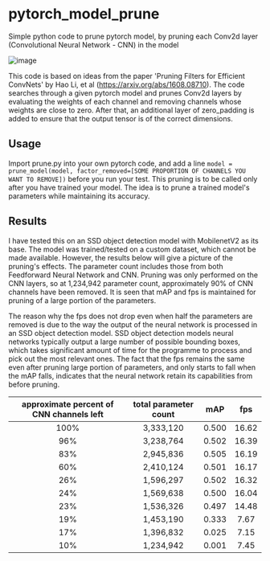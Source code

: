 # pytorch_model_prune
Simple python code to prune pytorch model, by pruning each Conv2d layer (Convolutional Neural Network - CNN) in the model  

![image](https://github.com/siyuan0/pytorch_model_prune/blob/master/example.png)

This code is based on ideas from the paper 'Pruning Filters for Efficient ConvNets' by Hao Li, et al (https://arxiv.org/abs/1608.08710). The code searches through a given pytorch model and prunes Conv2d layers by evaluating the weights of each channel and removing channels whose weights are close to zero. After that, an additional layer of zero_padding is added to ensure that the output tensor is of the correct dimensions.  

## Usage
Import prune.py into your own pytorch code, and add a line `model = prune_model(model, factor_removed=[SOME PROPORTION OF CHANNELS YOU WANT TO REMOVE])` before you run your test. This pruning is to be called only after you have trained your model. The idea is to prune a trained model's parameters while maintaining its accuracy.

## Results
I have tested this on an SSD object detection model with MobilenetV2 as its base. The model was trained/tested on a custom dataset, which cannot be made available. However, the results below will give a picture of the pruning's effects. The parameter count includes those from both Feedforward Neural Network and CNN. Pruning was only performed on the CNN layers, so at 1,234,942 parameter count, approximately 90% of CNN channels have been removed. It is seen that mAP and fps is maintained for pruning of a large portion of the parameters.  

The reason why the fps does not drop even when half the parameters are removed is due to the way the output of the neural network is processed in an SSD object detection model. SSD object detection models neural networks typically output a large number of possible bounding boxes, which takes significant amount of time for the programme to process and pick out the most relevant ones. The fact that the fps remains the same even after pruning large portion of parameters, and only starts to fall when the mAP falls, indicates that the neural network retain its capabilities from before pruning.
  
| approximate percent of CNN channels left | total parameter count | mAP | fps |
|:-:|:-:|:-:|:-:|
| 100% | 3,333,120 | 0.500 | 16.62 |
| 96% | 3,238,764 | 0.502 | 16.39 |
| 83% | 2,945,836 | 0.505 | 16.19 |
| 60% | 2,410,124 | 0.501 | 16.17 |
| 26% | 1,596,297 | 0.502 | 16.32 |
| 24% | 1,569,638 | 0.500 | 16.04 |
| 23% | 1,536,326 | 0.497 | 14.48 |
| 19% | 1,453,190 | 0.333 | 7.67 |
| 17% | 1,396,832 | 0.025 | 7.15 |
| 10% | 1,234,942 | 0.001 | 7.45 |


